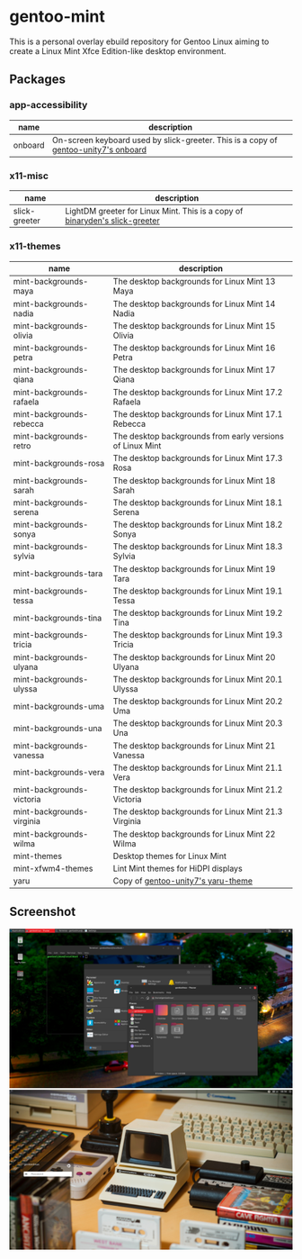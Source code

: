 # gentoo-mint
This is a personal overlay ebuild repository for Gentoo Linux aiming to create a Linux Mint Xfce Edition-like desktop environment.

## Packages

### app-accessibility
| name    | description                                                                                                                                                                 |
| ---     | ---                                                                                                                                                                         |
| onboard | On-screen keyboard used by slick-greeter. This is a copy of [gentoo-unity7's onboard](https://github.com/gentoo-mirror/gentoo-unity7/tree/master/app-accessibility/onboard) |

### x11-misc
| name          | description                                                                                                                                                  |
| ---           | ---                                                                                                                                                          |
| slick-greeter | LightDM greeter for Linux Mint. This is a copy of [binaryden's slick-greeter](https://github.com/gentoo-mirror/binaryden/tree/master/x11-misc/slick-greeter) |

### x11-themes
| name                      | description                                                                                                            |
| ---                       | ---                                                                                                                    |
| mint-backgrounds-maya     | The desktop backgrounds for Linux Mint 13 Maya                                                                         |
| mint-backgrounds-nadia    | The desktop backgrounds for Linux Mint 14 Nadia                                                                        |
| mint-backgrounds-olivia   | The desktop backgrounds for Linux Mint 15 Olivia                                                                       |
| mint-backgrounds-petra    | The desktop backgrounds for Linux Mint 16 Petra                                                                        |
| mint-backgrounds-qiana    | The desktop backgrounds for Linux Mint 17 Qiana                                                                        |
| mint-backgrounds-rafaela  | The desktop backgrounds for Linux Mint 17.2 Rafaela                                                                    |
| mint-backgrounds-rebecca  | The desktop backgrounds for Linux Mint 17.1 Rebecca                                                                    |
| mint-backgrounds-retro    | The desktop backgrounds from early versions of Linux Mint                                                              |
| mint-backgrounds-rosa     | The desktop backgrounds for Linux Mint 17.3 Rosa                                                                       |
| mint-backgrounds-sarah    | The desktop backgrounds for Linux Mint 18 Sarah                                                                        |
| mint-backgrounds-serena   | The desktop backgrounds for Linux Mint 18.1 Serena                                                                     |
| mint-backgrounds-sonya    | The desktop backgrounds for Linux Mint 18.2 Sonya                                                                      |
| mint-backgrounds-sylvia   | The desktop backgrounds for Linux Mint 18.3 Sylvia                                                                     |
| mint-backgrounds-tara     | The desktop backgrounds for Linux Mint 19 Tara                                                                         |
| mint-backgrounds-tessa    | The desktop backgrounds for Linux Mint 19.1 Tessa                                                                      |
| mint-backgrounds-tina     | The desktop backgrounds for Linux Mint 19.2 Tina                                                                       |
| mint-backgrounds-tricia   | The desktop backgrounds for Linux Mint 19.3 Tricia                                                                     |
| mint-backgrounds-ulyana   | The desktop backgrounds for Linux Mint 20 Ulyana                                                                       |
| mint-backgrounds-ulyssa   | The desktop backgrounds for Linux Mint 20.1 Ulyssa                                                                     |
| mint-backgrounds-uma      | The desktop backgrounds for Linux Mint 20.2 Uma                                                                        |
| mint-backgrounds-una      | The desktop backgrounds for Linux Mint 20.3 Una                                                                        |
| mint-backgrounds-vanessa  | The desktop backgrounds for Linux Mint 21 Vanessa                                                                      |
| mint-backgrounds-vera     | The desktop backgrounds for Linux Mint 21.1 Vera                                                                       |
| mint-backgrounds-victoria | The desktop backgrounds for Linux Mint 21.2 Victoria                                                                   |
| mint-backgrounds-virginia | The desktop backgrounds for Linux Mint 21.3 Virginia                                                                   |
| mint-backgrounds-wilma    | The desktop backgrounds for Linux Mint 22 Wilma                                                                        |
| mint-themes               | Desktop themes for Linux Mint                                                                                          |
| mint-xfwm4-themes         | Lint Mint themes for HiDPI displays                                                                                    |
| yaru                      | Copy of [gentoo-unity7's yaru-theme](https://github.com/gentoo-mirror/gentoo-unity7/tree/master/x11-themes/yaru-theme) |

## Screenshot
![desktop.jpg](/assets/images/desktop.jpg)
![login.jpg](/assets/images/login.jpg)
